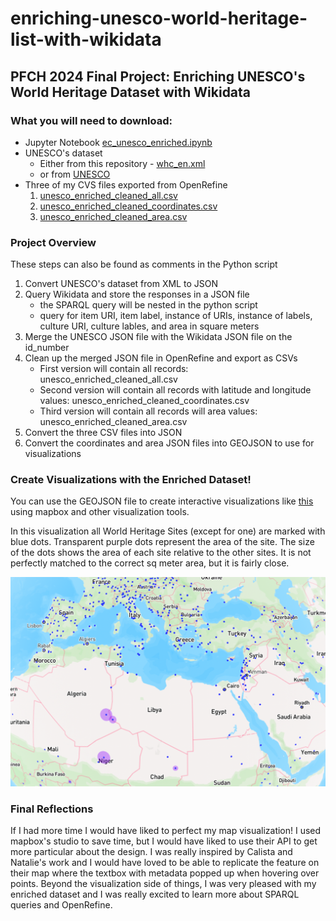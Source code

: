# enriching-unesco-world-heritage-list-with-wikidata
## PFCH 2024 Final Project: Enriching UNESCO's World Heritage Dataset with Wikidata

### What you will need to download:
- Jupyter Notebook [ec_unesco_enriched.ipynb](https://github.com/emilyalcu/enriching-unesco-world-heritage-list-with-wikidata/blob/d226e03cd5d8e671b96bbaf21c429feb202f3ce4/ec_unesco_enriched.ipynb)
- UNESCO's dataset
  - Either from this repository - [whc_en.xml](https://github.com/emilyalcu/enriching-unesco-world-heritage-list-with-wikidata/blob/d226e03cd5d8e671b96bbaf21c429feb202f3ce4/whc_en.xml) 
  - or from [UNESCO](https://whc.unesco.org/en/syndication)
- Three of my CVS files exported from OpenRefine
  1. [unesco_enriched_cleaned_all.csv](https://github.com/emilyalcu/enriching-unesco-world-heritage-list-with-wikidata/blob/d226e03cd5d8e671b96bbaf21c429feb202f3ce4/unesco_enriched_cleaned_all.csv)
  2. [unesco_enriched_cleaned_coordinates.csv](https://github.com/emilyalcu/enriching-unesco-world-heritage-list-with-wikidata/blob/d226e03cd5d8e671b96bbaf21c429feb202f3ce4/unesco_enriched_cleaned_coordinates.csv)
  3. [unesco_enriched_cleaned_area.csv](https://github.com/emilyalcu/enriching-unesco-world-heritage-list-with-wikidata/blob/d226e03cd5d8e671b96bbaf21c429feb202f3ce4/unesco_enriched_cleaned_area.csv)


### Project Overview
These steps can also be found as comments in the Python script
1. Convert UNESCO's dataset from XML to JSON
2. Query Wikidata and store the responses in a JSON file
     - the SPARQL query will be nested in the python script
     - query for item URI, item label, instance of URIs, instance of labels, culture URI, culture lables, and area in square meters
3. Merge the UNESCO JSON file with the Wikidata JSON file on the id_number
4. Clean up the merged JSON file in OpenRefine and export as CSVs
    - First version will contain all records: unesco_enriched_cleaned_all.csv
    - Second version will contain all records with latitude and longitude values: unesco_enriched_cleaned_coordinates.csv
    - Third version will contain all records will area values: unesco_enriched_cleaned_area.csv
5. Convert the three CSV files into JSON
6. Convert the coordinates and area JSON files into GEOJSON to use for visualizations


### Create Visualizations with the Enriched Dataset!
You can use the GEOJSON file to create interactive visualizations like [this](https://api.mapbox.com/styles/v1/emilyalcu/clvy7ogyq0a2t01pkeap98fpx.html?title=copy&access_token=pk.eyJ1IjoiZW1pbHlhbGN1IiwiYSI6ImNsdnNjbmUwYTB2cmkyanAxcmNzMXF5ZzcifQ.HTpqnUMPjYONle9G2-FxUA&zoomwheel=true&fresh=true#3.84/31.86/-103.32) using mapbox and other visualization tools. 

In this visualization all World Heritage Sites (except for one) are marked with blue dots. Transparent purple dots represent the area of the site. The size of the dots shows the area of each site relative to the other sites. It is not perfectly matched to the correct sq meter area, but it is fairly close. 


![screen shot of mapbox visualization](images/screenshot.png)



### Final Reflections
If I had more time I would have liked to perfect my map visualization! I used mapbox's studio to save time, but I would have liked to use their API to get more particular about the design. I was really inspired by Calista and Natalie's work and I would have loved to be able to replicate the feature on their map where the textbox with metadata popped up when hovering over points. Beyond the visualization side of things, I was very pleased with my enriched dataset and I was really excited to learn more about SPARQL queries and OpenRefine. 
